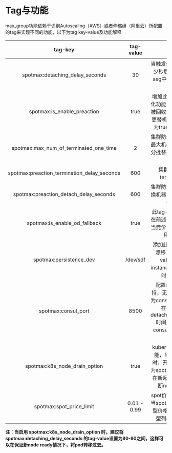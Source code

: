 # Tag与功能

max\_group功能依赖于识别Autoscaling（AWS）或者伸缩组（阿里云）所配置的tag来实现不同的功能，以下为tag key-value及功能解释

| tag-key | tag-value | 功能 | 版本支持 |
| :---: | :---: | :---: | :---: |
| spotmax:detaching\_delay\_seconds | 30 | 当触发spot回收时，间隔多少秒后，将被回收机器从asg中detach，默认为30秒 | Lite/Pro |
| spotmax:is\_enable\_preaction | true | 增加此tag为开启集群防退化功能，此功能为预测即将被回收的机器，并提前进行更替机型操作，tag-value为true表示为开启此功能 | Lite/Pro |
| spotmax:max\_num\_of\_terminated\_one\_time | 2 | 集群防退化功能一次关闭的最大机器数，替换机器执行分批替换，每次替换的最大数量 | Lite/Pro |
| spotmax:preaction\_termination\_delay\_seconds | 600 | 集群防退化功能执行terminate间隔时间 | Lite/Pro |
| spotmax:preaction\_detach\_delay\_seconds | 600 | 集群防退化功能中，将被替换机器间隔多少秒后，会被detach出asg | Lite/Pro |
| spotmax:is\_enable\_od\_fallback | true | 此tag-value为true表示，在前述中断预补偿机制中，当竞价实例无法获取时，会用按需实例补充 | Lite/Pro |
| spotmax:persistence\_dev | /dev/sdf | 添加此tag可以进行ebs的漂移，无默认值，tag-value为非root盘在instance上的映射路径，暂时仅aws平台支持 | Pro |
| spotmax:consul\_port | 8500 | 配置此参数为consul支持，无默认值，tag-value为consul agent本地端口号 在实例中断并经过detaching\_delay\_seconds时间后，该实例将会从consul的服务发现列表中移除 | Pro |
| spotmax:k8s\_node\_drain\_option | true | kubernetes pod预迁移功能，当此tag-key为true时，开启此功能，当node为spot且将要被回收时，会在新起node后，并将被中断node上的pod迁移 | Pro |
| spotmax:spot\_price\_limit | 0.01 - 0.99 | spot价格限制，例如 0.9， 当spot机型价格超过按需机型价格的90%，从替换机型列表中移出这个机型 |  ali Lite/Pro |

**注：当启用 spotmax:k8s\_node\_drain\_option 时，建议将spotmax:detaching\_delay\_seconds 的tag-value设置为80-90之间，这样可以在保证新node ready情况下，将pod转移过去。**

